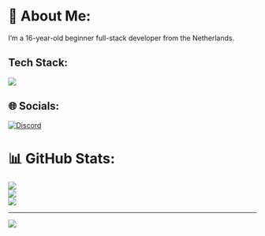 # 💫 About Me:
I’m a 16-year-old beginner full-stack developer from the Netherlands. 

## Tech Stack:
<img src="https://skillicons.dev/icons?i=html,css,js,tailwind,php,md,mysql,figma,discordjs,bots,nodejs,vscode,visualstudio"/>

## 🌐 Socials:
[![Discord](https://img.shields.io/badge/Discord-%237289DA.svg?logo=discord&logoColor=white)](https://discord.gg/1265737667975577721) 
# 📊 GitHub Stats:
![](https://github-readme-stats.vercel.app/api?username=sanderhd&theme=onedark&hide_border=false&include_all_commits=false&count_private=false)<br/>
![](https://github-readme-streak-stats.herokuapp.com/?user=sanderhd&theme=onedark&hide_border=false)<br/>
![](https://github-readme-stats.vercel.app/api/top-langs/?username=sanderhd&theme=onedark&hide_border=false&include_all_commits=false&count_private=false&layout=compact)

---
[![](https://visitcount.itsvg.in/api?id=sanderhd&icon=0&color=12)](https://visitcount.itsvg.in)
